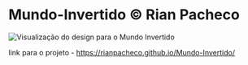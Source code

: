 # Mundo-Invertido &copy; Rian Pacheco

![Visualização do design para o Mundo Invertido](./images/mundo-invertido2.png)

link para o projeto - https://rianpacheco.github.io/Mundo-Invertido/
